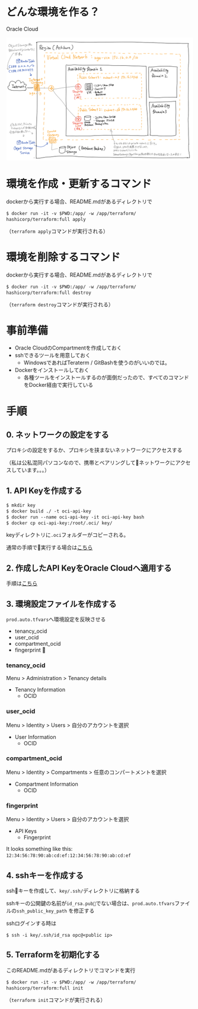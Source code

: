 # どんな環境を作る？

Oracle Cloud

![](document/image/architecture.png)

# 環境を作成・更新するコマンド

dockerから実行する場合、README.mdがあるディレクトリで

```
$ docker run -it -v $PWD:/app/ -w /app/terraform/ hashicorp/terraform:full apply
```

（`terraform apply`コマンドが実行される）

# 環境を削除するコマンド

dockerから実行する場合、README.mdがあるディレクトリで

```
$ docker run -it -v $PWD:/app/ -w /app/terraform/ hashicorp/terraform:full destroy
```

（`terraform destroy`コマンドが実行される）

# 事前準備

- Oracle CloudのCompartmentを作成しておく
- sshできるツールを用意しておく
  - WindowsであればTeraterm / GitBashを使うのがいいのでは。
- Dockerをインストールしておく
  - 各種ツールをインストールするのが面倒だったので、すべてのコマンドをDocker経由で実行している

# 手順

## 0. ネットワークの設定をする

プロキシの設定をするか、プロキシを挟まないネットワークにアクセスする

（私は公私混同パソコンなので、携帯とベアリングしてネットワークにアクセスしています。。。）

## 1. API Keyを作成する

```
$ mkdir key
$ docker build ./ -t oci-api-key
$ docker run --name oci-api-key -it oci-api-key bash
$ docker cp oci-api-key:/root/.oci/ key/
```

keyディレクトリに`.oci`フォルダーがコピーされる。

通常の手順で実行する場合は[こちら](https://docs.cloud.oracle.com/iaas/Content/API/Concepts/apisigningkey.htm#two
)

## 2. 作成したAPI KeyをOracle Cloudへ適用する

手順は[こちら](https://docs.cloud.oracle.com/iaas/Content/API/Concepts/apisigningkey.htm#How2)

## 3. 環境設定ファイルを作成する

`prod.auto.tfvars`へ環境設定を反映させる

- tenancy_ocid
- user_ocid
- compartment_ocid
- fingerprint

### tenancy_ocid

Menu > Administration > Tenancy details

- Tenancy Information
  - OCID

### user_ocid

Menu > Identity > Users > 自分のアカウントを選択

- User Information
  - OCID

### compartment_ocid

Menu > Identity > Compartments > 任意のコンパートメントを選択

- Compartment Information
  - OCID

### fingerprint

Menu > Identity > Users > 自分のアカウントを選択

- API Keys
  - Fingerprint

It looks something like this: `12:34:56:78:90:ab:cd:ef:12:34:56:78:90:ab:cd:ef`

## 4. sshキーを作成する

sshキーを作成して、`key/.ssh/`ディレクトリに格納する

sshキーの公開鍵の名前が`id_rsa.pub`でない場合は、`prod.auto.tfvars`ファイルの`ssh_public_key_path` を修正する

sshログインする時は

```
$ ssh -i key/.ssh/id_rsa opc@<public ip>
```

## 5. Terraformを初期化する

このREADME.mdがあるディレクトリでコマンドを実行

```
$ docker run -it -v $PWD:/app/ -w /app/terraform/ hashicorp/terraform:full init
```

（`terraform init`コマンドが実行される）
